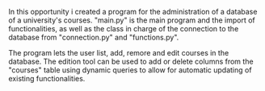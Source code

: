 In this opportunity i created a program for the administration of a database of a university's courses.
"main.py" is the main program and the import of functionalities, as well as the class in charge of the connection to the database from "connection.py" and "functions.py".

The program lets the user list, add, remore and edit courses in the database. The edition tool can be used to add or delete columns from the "courses" table using dynamic queries to allow for automatic updating of existing functionalities.
